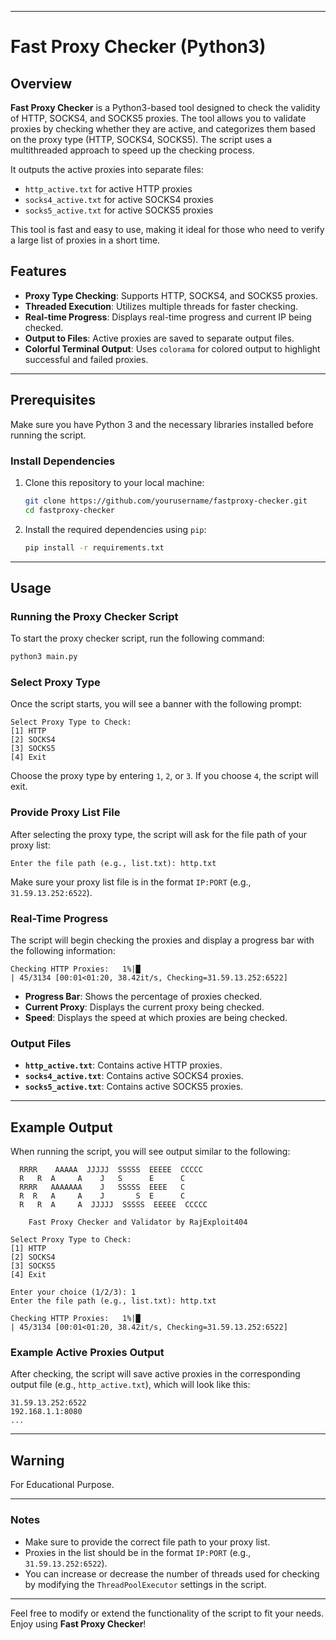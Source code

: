 
---

# Fast Proxy Checker (Python3)

## Overview

**Fast Proxy Checker** is a Python3-based tool designed to check the validity of HTTP, SOCKS4, and SOCKS5 proxies. The tool allows you to validate proxies by checking whether they are active, and categorizes them based on the proxy type (HTTP, SOCKS4, SOCKS5). The script uses a multithreaded approach to speed up the checking process.

It outputs the active proxies into separate files:
- `http_active.txt` for active HTTP proxies
- `socks4_active.txt` for active SOCKS4 proxies
- `socks5_active.txt` for active SOCKS5 proxies

This tool is fast and easy to use, making it ideal for those who need to verify a large list of proxies in a short time.

## Features

- **Proxy Type Checking**: Supports HTTP, SOCKS4, and SOCKS5 proxies.
- **Threaded Execution**: Utilizes multiple threads for faster checking.
- **Real-time Progress**: Displays real-time progress and current IP being checked.
- **Output to Files**: Active proxies are saved to separate output files.
- **Colorful Terminal Output**: Uses `colorama` for colored output to highlight successful and failed proxies.
  
---

## Prerequisites

Make sure you have Python 3 and the necessary libraries installed before running the script.

### Install Dependencies

1. Clone this repository to your local machine:
   ```bash
   git clone https://github.com/yourusername/fastproxy-checker.git
   cd fastproxy-checker
   ```

2. Install the required dependencies using `pip`:
   ```bash
   pip install -r requirements.txt
   ```

---

## Usage

### Running the Proxy Checker Script

To start the proxy checker script, run the following command:

```bash
python3 main.py
```

### Select Proxy Type

Once the script starts, you will see a banner with the following prompt:

```
Select Proxy Type to Check:
[1] HTTP
[2] SOCKS4
[3] SOCKS5
[4] Exit
```

Choose the proxy type by entering `1`, `2`, or `3`. If you choose `4`, the script will exit.

### Provide Proxy List File

After selecting the proxy type, the script will ask for the file path of your proxy list:

```
Enter the file path (e.g., list.txt): http.txt
```

Make sure your proxy list file is in the format `IP:PORT` (e.g., `31.59.13.252:6522`).

### Real-Time Progress

The script will begin checking the proxies and display a progress bar with the following information:

```
Checking HTTP Proxies:   1%|█                                                                            | 45/3134 [00:01<01:20, 38.42it/s, Checking=31.59.13.252:6522]
```

- **Progress Bar**: Shows the percentage of proxies checked.
- **Current Proxy**: Displays the current proxy being checked.
- **Speed**: Displays the speed at which proxies are being checked.

### Output Files

- **`http_active.txt`**: Contains active HTTP proxies.
- **`socks4_active.txt`**: Contains active SOCKS4 proxies.
- **`socks5_active.txt`**: Contains active SOCKS5 proxies.

---

## Example Output

When running the script, you will see output similar to the following:

```
  RRRR    AAAAA  JJJJJ  SSSSS  EEEEE  CCCCC
  R   R  A     A    J   S      E      C
  RRRR   AAAAAAA    J   SSSSS  EEEE   C
  R  R   A     A    J       S  E      C
  R   R  A     A  JJJJJ  SSSSS  EEEEE  CCCCC

    Fast Proxy Checker and Validator by RajExploit404

Select Proxy Type to Check:
[1] HTTP
[2] SOCKS4
[3] SOCKS5
[4] Exit

Enter your choice (1/2/3): 1
Enter the file path (e.g., list.txt): http.txt

Checking HTTP Proxies:   1%|█                                                                            | 45/3134 [00:01<01:20, 38.42it/s, Checking=31.59.13.252:6522]
```

### Example Active Proxies Output

After checking, the script will save active proxies in the corresponding output file (e.g., `http_active.txt`), which will look like this:

```
31.59.13.252:6522
192.168.1.1:8080
...
```

---

## Warning

For Educational Purpose.

---

### Notes

- Make sure to provide the correct file path to your proxy list.
- Proxies in the list should be in the format `IP:PORT` (e.g., `31.59.13.252:6522`).
- You can increase or decrease the number of threads used for checking by modifying the `ThreadPoolExecutor` settings in the script.

---

Feel free to modify or extend the functionality of the script to fit your needs. Enjoy using **Fast Proxy Checker**!
